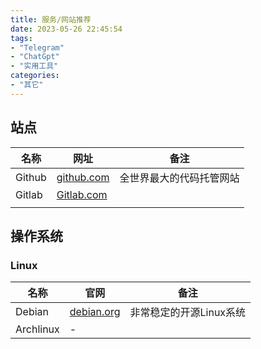 ```yaml
---
title: 服务/网站推荐
date: 2023-05-26 22:45:54
tags:
- "Telegram"
- "ChatGpt"
- "实用工具"
categories:
- "其它"
---
```

## 站点

| 名称   | 网址                                | 备注                     |
| ------ | ----------------------------------- | ------------------------ |
| Github | [github.com](https://github.com "Github") | 全世界最大的代码托管网站 |
| Gitlab | [Gitlab.com](https://gitlab.com)       |                          |
|        |                                     |                          |

## 操作系统

### Linux

| 名称      | 官网                                                     | 备注                    |
| --------- | -------------------------------------------------------- | ----------------------- |
| Debian    | [debian.org](https://www.debian.org/index.zh-cn.html "Debian") | 非常稳定的开源Linux系统 |
| Archlinux | -                                                        |                         |
